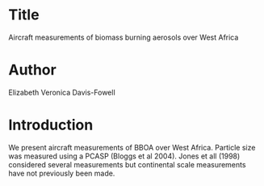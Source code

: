 # Title

Aircraft measurements of biomass burning aerosols over West Africa

# Author 
Elizabeth Veronica Davis-Fowell

# Introduction
We present aircraft measurements of BBOA over West Africa.
Particle size was measured using a PCASP (Bloggs et al 2004).
Jones et all (1998) considered several measurements but continental scale measurements have not previously been made.

